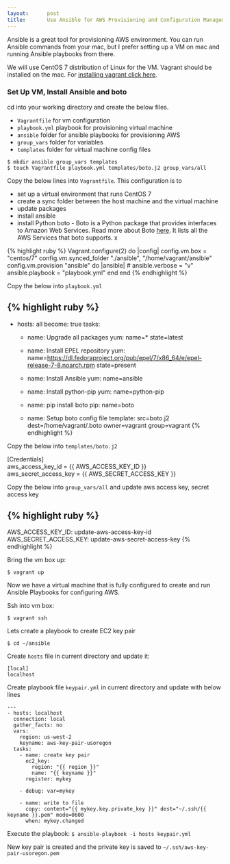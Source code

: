 ```yaml
---
layout:      post
title:       Use Ansible for AWS Provisioning and Configuration Management
---
```


Ansible is a great tool for provisioning AWS environment. You can run Ansible commands from your mac, but I prefer setting up a VM on mac and running Ansible playbooks from there.

We will use CentOS 7 distribution of Linux for the VM. Vagrant should be installed on the mac. For [installing vagrant click here](https://www.vagrantup.com/downloads.html).

### Set Up VM, Install Ansible and boto
cd into your working directory and create the below files.

* `Vagrantfile` for vm configuration
* `playbook.yml` playbook for provisioning virtual machine
* `ansible` folder for ansible playbooks for provisioning AWS
* `group_vars` folder for variables
* `templates` folder for virtual machine config files

```
$ mkdir ansible group_vars templates
$ touch Vagrantfile playbook.yml templates/boto.j2 group_vars/all
```

Copy the below lines into `Vagrantfile`. This configuration is to

* set up a virtual environment that runs CentOS 7
* create a sync folder between the host machine and the virtual machine
* update packages
* install ansible
* install Python boto - Boto is a Python package that provides interfaces to Amazon Web Services. Read more about Boto [here](https://github.com/boto/boto). It lists all the AWS Services that boto supports. x

{% highlight ruby %}
Vagrant.configure(2) do |config|
  config.vm.box = "centos/7"
  config.vm.synced_folder "./ansible", "/home/vagrant/ansible"
  config.vm.provision "ansible" do |ansible|
    # ansible.verbose = "v"
    ansible.playbook = "playbook.yml"
  end
end
{% endhighlight %}

Copy the below into `playbook.yml`

{% highlight ruby %}
---
- hosts: all
  become: true
  tasks:
    - name: Upgrade all packages
      yum: name=* state=latest

    - name: Install EPEL repository
      yum: name=https://dl.fedoraproject.org/pub/epel/7/x86_64/e/epel-release-7-8.noarch.rpm state=present

    - name: Install Ansible
      yum: name=ansible

    - name: Install python-pip
      yum: name=python-pip

    - name: pip install boto
      pip: name=boto

    - name: Setup boto config file
      template: src=boto.j2
                dest=/home/vagrant/.boto
                owner=vagrant
                group=vagrant
{% endhighlight %}


Copy the below into `templates/boto.j2`

[Credentials]
<br>aws_access_key_id = \{\{ AWS_ACCESS_KEY_ID }}
<br>aws_secret_access_key = \{\{ AWS_SECRET_ACCESS_KEY }}

Copy the below into `group_vars/all` and update aws access key, secret access key

{% highlight ruby %}
---
AWS_ACCESS_KEY_ID:      update-aws-access-key-id
AWS_SECRET_ACCESS_KEY:  update-aws-secret-access-key
{% endhighlight %}

Bring the vm box up:

```
$ vagrant up
```

Now we have a virtual machine that is fully configured to create and run Ansible Playbooks for configuring AWS.

Ssh into vm box:

```
$ vagrant ssh
```

Lets create a playbook to create EC2 key pair

`$ cd ~/ansible`

Create `hosts` file in current directory and update it:

```
[local]
localhost
```

Create playbook file `keypair.yml` in current directory and update with below lines

```
---
- hosts: localhost
  connection: local
  gather_facts: no
  vars:
    region: us-west-2
    keyname: aws-key-pair-usoregon
  tasks:
    - name: create key pair
      ec2_key:
        region: "{{ region }}"
        name: "{{ keyname }}"
      register: mykey

    - debug: var=mykey

    - name: write to file
      copy: content="{{ mykey.key.private_key }}" dest="~/.ssh/{{ keyname }}.pem" mode=0600
      when: mykey.changed
```

Execute the playbook: `$ ansible-playbook -i hosts keypair.yml`

New key pair is created and the private key is saved to `~/.ssh/aws-key-pair-usoregon.pem`
